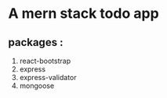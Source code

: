 # A mern stack todo app
## packages : 
1. react-bootstrap
2. express
3. express-validator
4. mongoose
